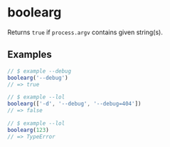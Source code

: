 boolearg
========

Returns `true` if `process.argv` contains given string(s).

Examples
--------

```javascript
// $ example --debug
boolearg('--debug')
// => true

// $ example --lol
boolearg(['-d', '--debug', '--debug=404'])
// => false

// $ example --lol
boolearg(123)
// => TypeError
```
